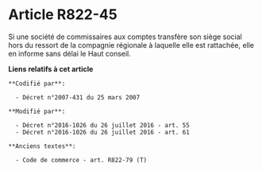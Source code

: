 # Article R822-45

Si une société de commissaires aux comptes transfère son siège social hors du ressort de la compagnie régionale à laquelle
elle est rattachée, elle en informe sans délai le Haut conseil.

**Liens relatifs à cet article**

	**Codifié par**:

	  - Décret n°2007-431 du 25 mars 2007

	**Modifié par**:

	  - Décret n°2016-1026 du 26 juillet 2016 - art. 55
	  - Décret n°2016-1026 du 26 juillet 2016 - art. 61

	**Anciens textes**:

	  - Code de commerce - art. R822-79 (T)
